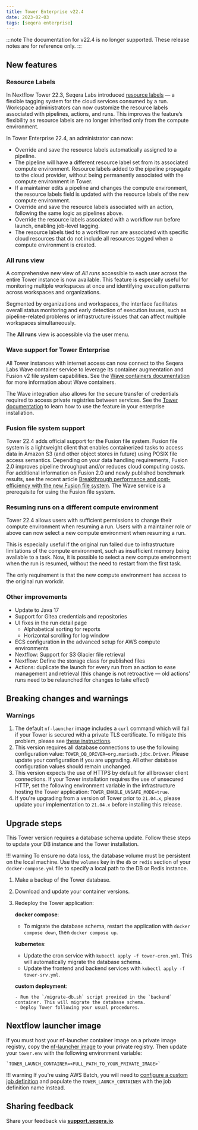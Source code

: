 ```yaml
---
title: Tower Enterprise v22.4
date: 2023-02-03
tags: [seqera enterprise]
---
```


:::note
The documentation for v22.4 is no longer supported. These release notes are for reference only.
:::

## New features

### Resource Labels

In Nextflow Tower 22.3, Seqera Labs introduced [resource labels](https://docs.seqera.io/platform-cloud/labels/overview) — a flexible tagging system for the cloud services consumed by a run. Workspace administrators can now customize the resource labels associated with pipelines, actions, and runs. This improves the feature’s flexibility as resource labels are no longer inherited only from the compute environment.

In Tower Enterprise 22.4, an administrator can now:

-   Override and save the resource labels automatically assigned to a pipeline.
  -   The pipeline will have a different resource label set from its associated compute environment. Resource labels added to the pipeline propagate to the cloud provider, without being permanently associated with the compute environment in Tower.
  -   If a maintainer edits a pipeline and changes the compute environment, the resource labels field is updated with the resource labels of the new compute environment.
-   Override and save the resource labels associated with an action, following the same logic as pipelines above.
-   Override the resource labels associated with a workflow run before launch, enabling job-level tagging.
  -   The resource labels tied to a workflow run are associated with specific cloud resources that do not include all resources tagged when a compute environment is created.

### All runs view

A comprehensive new view of _All runs_ accessible to each user across the entire Tower instance is now available. This feature is especially useful for monitoring multiple workspaces at once and identifying execution patterns across workspaces and organizations.

Segmented by organizations and workspaces, the interface facilitates overall status monitoring and early detection of execution issues, such as pipeline-related problems or infrastructure issues that can affect multiple workspaces simultaneously.

The **All runs** view is accessible via the user menu.

### Wave support for Tower Enterprise

All Tower instances with internet access can now connect to the Seqera Labs Wave container service to leverage its container augmentation and Fusion v2 file system capabilities. See the [Wave containers documentation](https://www.nextflow.io/docs/latest/wave.html) for more information about Wave containers.

The Wave integration also allows for the secure transfer of credentials required to access private registries between services. See the [Tower documentation](https://docs.seqera.io/platform-enterprise/23.3) to learn how to use the feature in your enterprise installation.

### Fusion file system support

Tower 22.4 adds official support for the Fusion file system. Fusion file system is a lightweight client that enables containerized tasks to access data in Amazon S3 (and other object stores in future) using POSIX file access semantics. Depending on your data handling requirements, Fusion 2.0 improves pipeline throughput and/or reduces cloud computing costs. For additional information on Fusion 2.0 and newly published benchmark results, see the recent article [Breakthrough performance and cost-efficiency with the new Fusion file system](https://seqera.io/blog/breakthrough-performance-and-cost-efficiency-with-the-new-fusion-file-system/). The Wave service is a prerequisite for using the Fusion file system.

### Resuming runs on a different compute environment

Tower 22.4 allows users with sufficient permissions to change their compute environment when resuming a run. Users with a maintainer role or above can now select a new compute environment when resuming a run.

This is especially useful if the original run failed due to infrastructure limitations of the compute environment, such as insufficient memory being available to a task. Now, it is possible to select a new compute environment when the run is resumed, without the need to restart from the first task.

The only requirement is that the new compute environment has access to the original run workdir.

### Other improvements

- Update to Java 17
- Support for Gitea credentials and repositories
- UI fixes in the run detail page
  - Alphabetical sorting for reports
  - Horizontal scrolling for log window
- ECS configuration in the advanced setup for AWS compute environments
- Nextflow: Support for S3 Glacier file retrieval
- Nextflow: Define the storage class for published files
- Actions: duplicate the launch for every run from an action to ease management and retrieval (this change is not retroactive — old actions’ runs need to be relaunched for changes to take effect)

## Breaking changes and warnings

### Warnings

1. The default `nf-launcher` image includes a `curl` command which will fail if your Tower is secured with a private TLS certificate. To mitigate this problem, please see [these instructions](https://docs.seqera.io/platform-enterprise/enterprise/configuration/ssl_tls).
2. This version requires all database connections to use the following configuration value: `TOWER_DB_DRIVER=org.mariadb.jdbc.Driver`. Please update your configuration if you are upgrading. All other database configuration values should remain unchanged.
3.  This version expects the use of HTTPS by default for all browser client connections. If your Tower installation requires the use of unsecured HTTP, set the following environment variable in the infrastructure hosting the Tower application: `TOWER_ENABLE_UNSAFE_MODE=true`.
4.  If you're upgrading from a version of Tower prior to `21.04.x`, please update your implementation to `21.04.x` before installing this release.

## Upgrade steps

This Tower version requires a database schema update. Follow these steps to update your DB instance and the Tower installation.

!!! warning
    To ensure no data loss, the database volume must be persistent on the local machine. Use the `volumes` key in the `db` or `redis` section of your `docker-compose.yml` file to specify a local path to the DB or Redis instance.

1. Make a backup of the Tower database.
2. Download and update your container versions.
3. Redeploy the Tower application:

    **docker compose**:

      - To migrate the database schema, restart the application with `docker compose down`, then `docker compose up`.

    **kubernetes**:

      - Update the cron service with `kubectl apply -f tower-cron.yml`. This will automatically migrate the database schema.
      - Update the frontend and backend services with `kubectl apply -f tower-srv.yml`.

    **custom deployment**:

       - Run the `/migrate-db.sh` script provided in the `backend` container. This will migrate the database schema.
       - Deploy Tower following your usual procedures.

## Nextflow launcher image

If you must host your nf-launcher container image on a private image registry, copy the [nf-launcher image](https://quay.io/seqeralabs/nf-launcher:j17-22.10.7) to your private registry. Then update your `tower.env` with the following environment variable:

    `TOWER_LAUNCH_CONTAINER=<FULL_PATH_TO_YOUR_PRIVATE_IMAGE>`

!!! warning
    If you're using AWS Batch, you will need to [configure a custom job definition](https://docs.seqera.io/platform-enterprise/enterprise/advanced-topics/custom-launch-container) and populate the `TOWER_LAUNCH_CONTAINER` with the job definition name instead.

## Sharing feedback

Share your feedback via [**support.seqera.io**](https://support.seqera.io).
